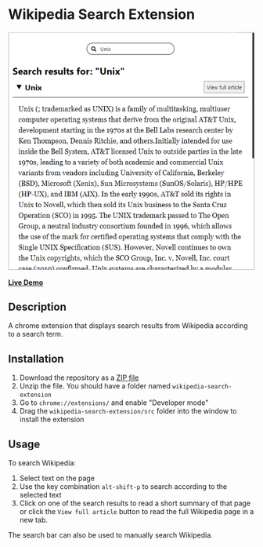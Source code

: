 # Wikipedia Search Extension
<p align="center">
    <img src="screenshot.PNG"/>
</p>

[**Live Demo**](https://elkheirt.github.io/wikipedia-search-demo/)

## Description
A chrome extension that displays search results from Wikipedia according to a search term.

## Installation
1. Download the repository as a [ZIP file](https://github.com/ElkheirT/wikipedia-search-extension/archive/master.zip)
2. Unzip the file. You should have a folder named `wikipedia-search-extension`
3. Go to `chrome://extensions/` and enable "Developer mode"
4. Drag the `wikipedia-search-extension/src` folder into the window to install the extension

## Usage
To search Wikipedia:
  1. Select text on the page
  2. Use the key combination `alt-shift-p` to search according to the selected text
  3. Click on one of the search results to read a short summary of that page or click the `View full article` button to read the full Wikipedia page in a new tab.

The search bar can also be used to manually search Wikipedia.



